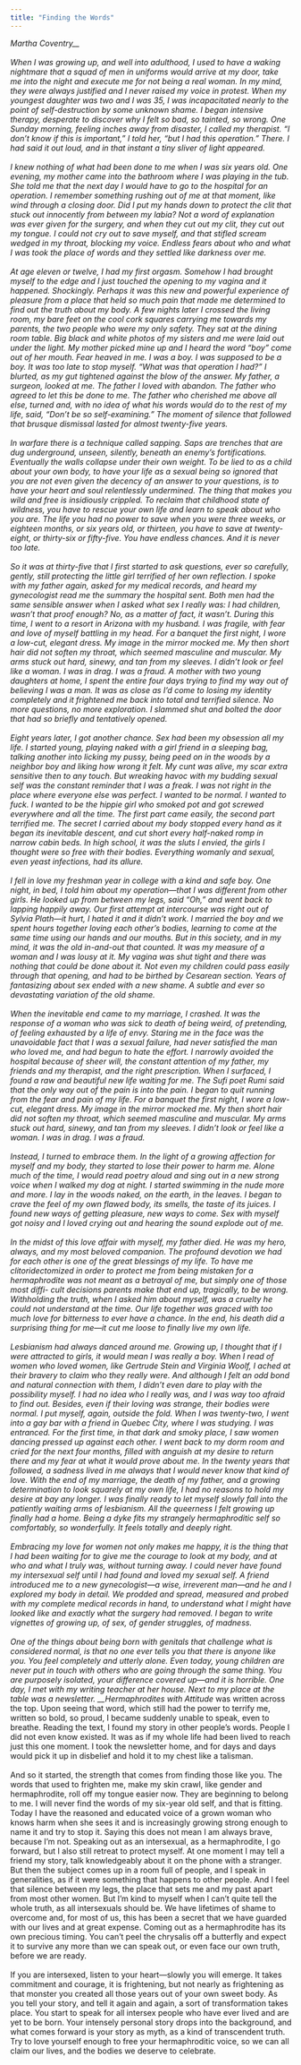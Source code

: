 ```yaml
---
title: "Finding the Words"
---
```


_Martha Coventry\_\_<br><br>When I was growing up, and well into adulthood, I used to have a waking nightmare that a squad of men in uniforms would arrive at my door, take me into the night and execute me for not being a real woman. In my mind, they were always justified and I never raised my voice in protest. When my youngest daughter was two and I was 35, I was incapacitated nearly to the point of self-destruction by some unknown shame. I began intensive therapy, desperate to discover why I felt so bad, so tainted, so wrong. One Sunday morning, feeling inches away from disaster, I called my therapist. &#8220;I don&#8217;t know if this is important,&#8221; I told her, &#8220;but I had this operation.&#8221; There. I had said it out loud, and in that instant a tiny sliver of light appeared.<br><br>I knew nothing of what had been done to me when I was six years old. One evening, my mother came into the bathroom where I was playing in the tub. She told me that the next day I would have to go to the hospital for an operation. I remember something rushing out of me at that moment, like wind through a closing door. Did I put my hands down to protect the clit that stuck out innocently from between my labia? Not a word of explanation was ever given for the surgery, and when they cut out my clit, they cut out my tongue. I could not cry out to save myself, and that stifled scream wedged in my throat, blocking my voice. Endless fears about who and what I was took the place of words and they settled like darkness over me.<br><br>At age eleven or twelve, I had my first orgasm. Somehow I had brought myself to the edge and I just touched the opening to my vagina and it happened. Shockingly. Perhaps it was this new and powerful experience of pleasure from a place that held so much pain that made me determined to find out the truth about my body. A few nights later I crossed the living room, my bare feet on the cool cork squares carrying me towards my parents, the two people who were my only safety. They sat at the dining room table. Big black and white photos of my sisters and me were laid out under the light. My mother picked mine up and I heard the word &#8220;boy&#8221; come out of her mouth. Fear heaved in me. I was a boy. I was supposed to be a boy. It was too late to stop myself. &#8220;What was that operation I had?&#8221; I blurted, as my gut tightened against the blow of the answer. My father, a surgeon, looked at me. The father I loved with abandon. The father who agreed to let this be done to me. The father who cherished me above all else, turned and, with no idea of what his words would do to the rest of my life, said, &#8220;Don&#8217;t be so self-examining.&#8221; The moment of silence that followed that brusque dismissal lasted for almost twenty-five years.<br><br>In warfare there is a technique called sapping. Saps are trenches that are dug underground, unseen, silently, beneath an enemy&#8217;s fortifications. Eventually the walls collapse under their own weight. To be lied to as a child about your own body, to have your life as a sexual being so ignored that you are not even given the decency of an answer to your questions, is to have your heart and soul relentlessly undermined. The thing that makes you wild and free is insidiously crippled. To reclaim that childhood state of wildness, you have to rescue your own life and learn to speak about who you are. The life you had no power to save when you were three weeks, or eighteen months, or six years old, or thirteen, you have to save at twenty-eight, or thirty-six or fifty-five. You have endless chances. And it is never too late.<br><br>So it was at thirty-five that I first started to ask questions, ever so carefully, gently, still protecting the little girl terrified of her own reflection. I spoke with my father again, asked for my medical records, and heard my gynecologist read me the summary the hospital sent. Both men had the same sensible answer when I asked what sex I really was: I had children, wasn&#8217;t that proof enough? No, as a matter of fact, it wasn&#8217;t. During this time, I went to a resort in Arizona with my husband. I was fragile, with fear and love of myself battling in my head. For a banquet the first night, I wore a low-cut, elegant dress. My image in the mirror mocked me. My then short hair did not soften my throat, which seemed masculine and muscular. My arms stuck out hard, sinewy, and tan from my sleeves. I didn&#8217;t look or feel like a woman. I was in drag. I was a fraud. A mother with two young daughters at home, I spent the entire four days trying to find my way out of believing I was a man. It was as close as I&#8217;d come to losing my identity completely and it frightened me back into total and terrified silence. No more questions, no more exploration. I slammed shut and bolted the door that had so briefly and tentatively opened.<br><br>Eight years later, I got another chance. Sex had been my obsession all my life. I started young, playing naked with a girl friend in a sleeping bag, talking another into licking my pussy, being peed on in the woods by a neighbor boy and liking how wrong it felt. My cunt was alive, my scar extra sensitive then to any touch. But wreaking havoc with my budding sexual self was the constant reminder that I was a freak. I was not right in the place where everyone else was perfect. I wanted to be normal. I wanted to fuck. I wanted to be the hippie girl who smoked pot and got screwed everywhere and all the time. The first part came easily, the second part terrified me. The secret I carried about my body stopped every hand as it began its inevitable descent, and cut short every half-naked romp in narrow cabin beds. In high school, it was the sluts I envied, the girls I thought were so free with their bodies. Everything womanly and sexual, even yeast infections, had its allure.<br><br>I fell in love my freshman year in college with a kind and safe boy. One night, in bed, I told him about my operation&#8212;that I was different from other girls. He looked up from between my legs, said &#8220;Oh,&#8221; and went back to lapping happily away. Our first attempt at intercourse was right out of Sylvia Plath&#8212;it hurt, I hated it and it didn&#8217;t work. I married the boy and we spent hours together loving each other&#8217;s bodies, learning to come at the same time using our hands and our mouths. But in this society, and in my mind, it was the old in-and-out that counted. It was my measure of a woman and I was lousy at it. My vagina was shut tight and there was nothing that could be done about it. Not even my children could pass easily through that opening, and had to be birthed by Cesarean section. Years of fantasizing about sex ended with a new shame. A subtle and ever so devastating variation of the old shame.<br><br>When the inevitable end came to my marriage, I crashed. It was the response of a woman who was sick to death of being weird, of pretending, of feeling exhausted by a life of envy. Staring me in the face was the unavoidable fact that I was a sexual failure, had never satisfied the man who loved me, and had begun to hate the effort. I narrowly avoided the hospital because of sheer will, the constant attention of my father, my friends and my therapist, and the right prescription. When I surfaced, I found a raw and beautiful new life waiting for me. The Sufi poet Rumi said that the only way out of the pain is into the pain. I began to quit running from the fear and pain of my life. For a banquet the first night, I wore a low-cut, elegant dress. My image in the mirror mocked me. My then short hair did not soften my throat, which seemed masculine and muscular. My arms stuck out hard, sinewy, and tan from my sleeves. I didn&#8217;t look or feel like a woman. I was in drag. I was a fraud.<br><br>Instead, I turned to embrace them. In the light of a growing affection for myself and my body, they started to lose their power to harm me. Alone much of the time, I would read poetry aloud and sing out in a new strong voice when I walked my dog at night. I started swimming in the nude more and more. I lay in the woods naked, on the earth, in the leaves. I began to crave the feel of my own flawed body, its smells, the taste of its juices. I found new ways of getting pleasure, new ways to come. Sex with myself got noisy and I loved crying out and hearing the sound explode out of me.<br><br>In the midst of this love affair with myself, my father died. He was my hero, always, and my most beloved companion. The profound devotion we had for each other is one of the great blessings of my life. To have me clitoridectomized in order to protect me from being mistaken for a hermaphrodite was not meant as a betrayal of me, but simply one of those most diffi- cult decisions parents make that end up, tragically, to be wrong. Withholding the truth, when I asked him about myself, was a cruelty he could not understand at the time. Our life together was graced with too much love for bitterness to ever have a chance. In the end, his death did a surprising thing for me&#8212;it cut me loose to finally live my own life.<br><br>Lesbianism had always danced around me. Growing up, I thought that if I were attracted to girls, it would mean I was really a boy. When I read of women who loved women, like Gertrude Stein and Virginia Woolf, I ached at their bravery to claim who they really were. And although I felt an odd bond and natural connection with them, I didn&#8217;t even dare to play with the possibility myself. I had no idea who I really was, and I was way too afraid to find out. Besides, even if their loving was strange, their bodies were normal. I put myself, again, outside the fold. When I was twenty-two, I went into a gay bar with a friend in Quebec City, where I was studying. I was entranced. For the first time, in that dark and smoky place, I saw women dancing pressed up against each other. I went back to my dorm room and cried for the next four months, filled with anguish at my desire to return there and my fear at what it would prove about me. In the twenty years that followed, a sadness lived in me always that I would never know that kind of love. With the end of my marriage, the death of my father, and a growing determination to look squarely at my own life, I had no reasons to hold my desire at bay any longer. I was finally ready to let myself slowly fall into the patiently waiting arms of lesbianism. All the queerness I felt growing up finally had a home. Being a dyke fits my strangely hermaphroditic self so comfortably, so wonderfully. It feels totally and deeply right.<br><br>Embracing my love for women not only makes me happy, it is the thing that I had been waiting for to give me the courage to look at my body, and at who and what I truly was, without turning away. I could never have found my intersexual self until I had found and loved my sexual self. A friend introduced me to a new gynecologist&#8212;a wise, irreverent man&#8212;and he and I explored my body in detail. We prodded and spread, measured and probed with my complete medical records in hand, to understand what I might have looked like and exactly what the surgery had removed. I began to write vignettes of growing up, of sex, of gender struggles, of madness.<br><br>One of the things about being born with genitals that challenge what is considered normal, is that no one ever tells you that there is anyone like you. You feel completely and utterly alone. Even today, young children are never put in touch with others who are going through the same thing. You are purposely isolated, your difference covered up&#8212;and it is horrible. One day, I met with my writing teacher at her house. Next to my place at the table was a newsletter. \_\_Hermaphrodites with Attitude_ was written across the top. Upon seeing that word, which still had the power to terrify me, written so bold, so proud, I became suddenly unable to speak, even to breathe. Reading the text, I found my story in other people&#8217;s words. People I did not even know existed. It was as if my whole life had been lived to reach just this one moment. I took the newsletter home, and for days and days would pick it up in disbelief and hold it to my chest like a talisman.<br><br>And so it started, the strength that comes from finding those like you. The words that used to frighten me, make my skin crawl, like gender and hermaphrodite, roll off my tongue easier now. They are beginning to belong to me. I will never find the words of my six-year old self, and that is fitting. Today I have the reasoned and educated voice of a grown woman who knows harm when she sees it and is increasingly growing strong enough to name it and try to stop it. Saying this does not mean I am always brave, because I&#8217;m not. Speaking out as an intersexual, as a hermaphrodite, I go forward, but I also still retreat to protect myself. At one moment I may tell a friend my story, talk knowledgeably about it on the phone with a stranger. But then the subject comes up in a room full of people, and I speak in generalities, as if it were something that happens to other people. And I feel that silence between my legs, the place that sets me and my past apart from most other women. But I&#8217;m kind to myself when I can&#8217;t quite tell the whole truth, as all intersexuals should be. We have lifetimes of shame to overcome and, for most of us, this has been a secret that we have guarded with our lives and at great expense. Coming out as a hermaphrodite has its own precious timing. You can&#8217;t peel the chrysalis off a butterfly and expect it to survive any more than we can speak out, or even face our own truth, before we are ready.<br><br>If you are intersexed, listen to your heart&#8212;slowly you will emerge. It takes commitment and courage, it is frightening, but not nearly as frightening as that monster you created all those years out of your own sweet body. As you tell your story, and tell it again and again, a sort of transformation takes place. You start to speak for all intersex people who have ever lived and are yet to be born. Your intensely personal story drops into the background, and what comes forward is your story as myth, as a kind of transcendent truth. Try to love yourself enough to free your hermaphroditic voice, so we can all claim our lives, and the bodies we deserve to celebrate.